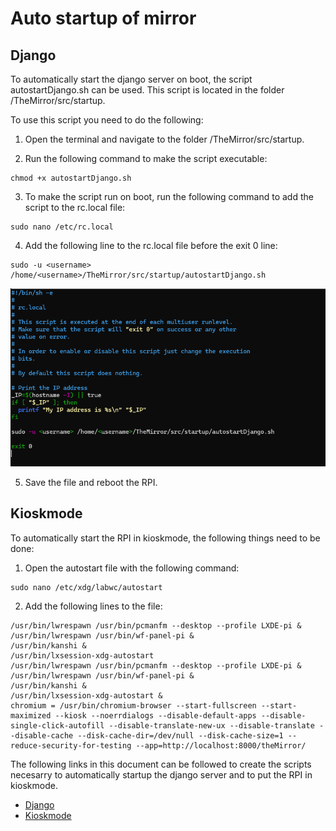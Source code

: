 # Auto startup of mirror

## Django 
To automatically start the django server on boot, the script autostartDjango.sh can be used. This script is located in the folder /TheMirror/src/startup.

To use this script you need to do the following: 
1. Open the terminal and navigate to the folder /TheMirror/src/startup.

2. Run the following command to make the script executable: 
``` 
chmod +x autostartDjango.sh 
```
3. To make the script run on boot, run the following command to add the script to the rc.local file: 
```
sudo nano /etc/rc.local
```
4. Add the following line to the rc.local file before the exit 0 line: 
```
sudo -u <username> /home/<username>/TheMirror/src/startup/autostartDjango.sh
```
![example](img/startup/rc.local.png)

5. Save the file and reboot the RPI.

## Kioskmode
To automatically start the RPI in kioskmode, the following things need to be done:

1. Open the autostart file with the following command:
```
sudo nano /etc/xdg/labwc/autostart
```
2. Add the following lines to the file:
```
/usr/bin/lwrespawn /usr/bin/pcmanfm --desktop --profile LXDE-pi &
/usr/bin/lwrespawn /usr/bin/wf-panel-pi &
/usr/bin/kanshi &
/usr/bin/lxsession-xdg-autostart
/usr/bin/lwrespawn /usr/bin/pcmanfm --desktop --profile LXDE-pi &
/usr/bin/lwrespawn /usr/bin/wf-panel-pi &
/usr/bin/kanshi &
/usr/bin/lxsession-xdg-autostart &
chromium = /usr/bin/chromium-browser --start-fullscreen --start-maximized --kiosk --noerrdialogs --disable-default-apps --disable-single-click-autofill --disable-translate-new-ux --disable-translate --disable-cache --disk-cache-dir=/dev/null --disk-cache-size=1 --reduce-security-for-testing --app=http://localhost:8000/theMirror/ 
```	

The following links in this document can be followed to create the scripts necesarry to automatically startup the django server and to put the RPI in kioskmode. 
- [Django](https://forums.raspberrypi.com/viewtopic.php?t=257749)
- [Kioskmode](https://forums.raspberrypi.com/viewtopic.php?t=378883)